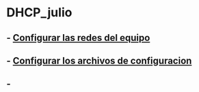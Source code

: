 # DHCP_julio
## - [Configurar las redes del equipo](redes.md)
## - [Configurar los archivos de configuracion](archivos.md)
## - []()
